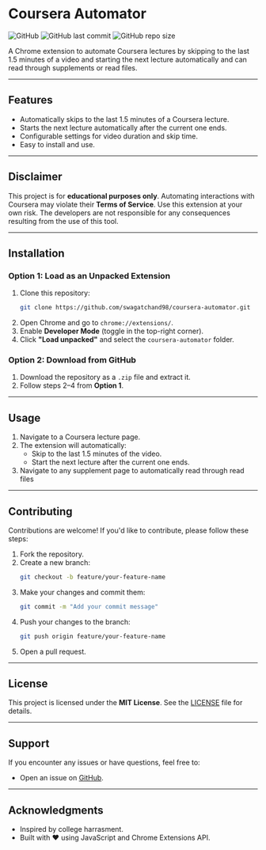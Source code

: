 # Coursera Automator

![GitHub](https://img.shields.io/github/license/swagatchand98/coursera-automator?color=blue)
![GitHub last commit](https://img.shields.io/github/last-commit/swagatchand98/coursera-automator)
![GitHub repo size](https://img.shields.io/github/repo-size/swagatchand98/coursera-automator)

A Chrome extension to automate Coursera lectures by skipping to the last 1.5 minutes of a video and starting the next lecture automatically and can read through supplements or read files.

---

## **Features**
- Automatically skips to the last 1.5 minutes of a Coursera lecture.
- Starts the next lecture automatically after the current one ends.
- Configurable settings for video duration and skip time.
- Easy to install and use.

---

## **Disclaimer**
This project is for **educational purposes only**. Automating interactions with Coursera may violate their **Terms of Service**. Use this extension at your own risk. The developers are not responsible for any consequences resulting from the use of this tool.

---

## **Installation**

### **Option 1: Load as an Unpacked Extension**
1. Clone this repository:
   ```bash
   git clone https://github.com/swagatchand98/coursera-automator.git
   ```
2. Open Chrome and go to `chrome://extensions/`.
3. Enable **Developer Mode** (toggle in the top-right corner).
4. Click **"Load unpacked"** and select the `coursera-automator` folder.

### **Option 2: Download from GitHub**
1. Download the repository as a `.zip` file and extract it.
2. Follow steps 2–4 from **Option 1**.

---

## **Usage**
1. Navigate to a Coursera lecture page.
2. The extension will automatically:
   - Skip to the last 1.5 minutes of the video.
   - Start the next lecture after the current one ends.
3. Navigate to any supplement page to automatically read through read files
---


## **Contributing**
Contributions are welcome! If you'd like to contribute, please follow these steps:
1. Fork the repository.
2. Create a new branch:
   ```bash
   git checkout -b feature/your-feature-name
   ```
3. Make your changes and commit them:
   ```bash
   git commit -m "Add your commit message"
   ```
4. Push your changes to the branch:
   ```bash
   git push origin feature/your-feature-name
   ```
5. Open a pull request.

---

## **License**
This project is licensed under the **MIT License**. See the [LICENSE](LICENSE) file for details.

---

## **Support**
If you encounter any issues or have questions, feel free to:
- Open an issue on [GitHub](https://github.com/swagatchand98/coursera-automator/issues).

---

## **Acknowledgments**
- Inspired by college harrasment.
- Built with ❤️ using JavaScript and Chrome Extensions API.

